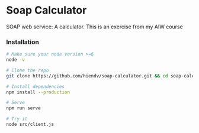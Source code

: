 # Soap Calculator
SOAP web service: A calculator. This is an exercise from my AIW course

### Installation
```bash
# Make sure your node version >=6
node -v

# Clone the repo
git clone https://github.com/hiendv/soap-calculator.git && cd soap-calculator

# Install dependencies
npm install --production

# Serve
npm run serve

# Try it
node src/client.js
```
